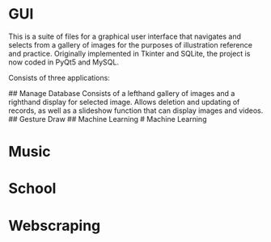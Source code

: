# GUI
This is a suite of files for a graphical user interface that navigates and selects from a gallery of images for the purposes of illustration reference and practice. Originally implemented in Tkinter and SQLite, the project is now coded in PyQt5 and MySQL.
<p>Consists of three applications:<p>
## Manage Database
Consists of a lefthand gallery of images and a righthand display for selected image. Allows deletion and updating of records, as well as a slideshow function that can display images and videos.
## Gesture Draw
## Machine Learning
# Machine Learning

# Music

# School

# Webscraping
